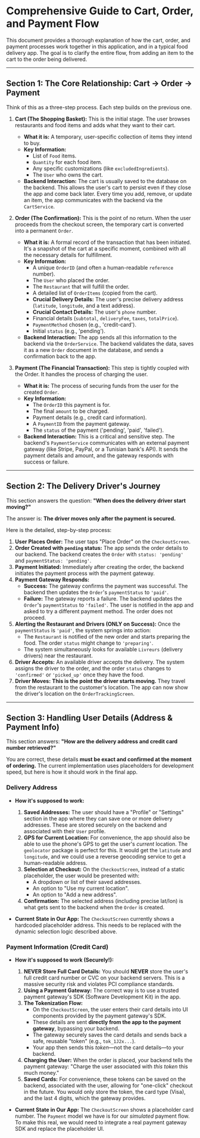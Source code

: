 # Comprehensive Guide to Cart, Order, and Payment Flow

This document provides a thorough explanation of how the cart, order, and payment processes work together in this application, and in a typical food delivery app. The goal is to clarify the entire flow, from adding an item to the cart to the order being delivered.

---

## Section 1: The Core Relationship: Cart -> Order -> Payment

Think of this as a three-step process. Each step builds on the previous one.

1.  **Cart (The Shopping Basket):** This is the initial stage. The user browses restaurants and food items and adds what they want to their cart.
    *   **What it is:** A temporary, user-specific collection of items they intend to buy.
    *   **Key Information:**
        *   List of `Food` items.
        *   `Quantity` for each food item.
        *   Any specific customizations (like `excludedIngredients`).
        *   The `User` who owns the cart.
    *   **Backend Interaction:** The cart is usually saved to the database on the backend. This allows the user's cart to persist even if they close the app and come back later. Every time you add, remove, or update an item, the app communicates with the backend via the `CartService`.

2.  **Order (The Confirmation):** This is the point of no return. When the user proceeds from the checkout screen, the temporary cart is converted into a permanent `Order`.
    *   **What it is:** A formal record of the transaction that has been initiated. It's a snapshot of the cart at a specific moment, combined with all the necessary details for fulfillment.
    *   **Key Information:**
        *   A unique `OrderID` (and often a human-readable `reference` number).
        *   The `User` who placed the order.
        *   The `Restaurant` that will fulfill the order.
        *   A detailed list of `OrderItems` (copied from the cart).
        *   **Crucial Delivery Details:** The user's precise delivery address (`latitude`, `longitude`, and a text address).
        *   **Crucial Contact Details:** The user's `phone` number.
        *   Financial details (`subtotal`, `deliveryFee`, `taxes`, `totalPrice`).
        *   `PaymentMethod` chosen (e.g., 'credit-card').
        *   Initial `status` (e.g., 'pending').
    *   **Backend Interaction:** The app sends all this information to the backend via the `OrderService`. The backend validates the data, saves it as a new `Order` document in the database, and sends a confirmation back to the app.

3.  **Payment (The Financial Transaction):** This step is tightly coupled with the Order. It handles the process of charging the user.
    *   **What it is:** The process of securing funds from the user for the created `Order`.
    *   **Key Information:**
        *   The `OrderID` this payment is for.
        *   The final `amount` to be charged.
        *   Payment details (e.g., credit card information).
        *   A `PaymentID` from the payment gateway.
        *   The `status` of the payment ('pending', 'paid', 'failed').
    *   **Backend Interaction:** This is a critical and sensitive step. The backend's `PaymentService` communicates with an external payment gateway (like Stripe, PayPal, or a Tunisian bank's API). It sends the payment details and amount, and the gateway responds with success or failure.

---

## Section 2: The Delivery Driver's Journey

This section answers the question: **"When does the delivery driver start moving?"**

The answer is: **The driver moves only after the payment is secured.**

Here is the detailed, step-by-step process:

1.  **User Places Order:** The user taps "Place Order" on the `CheckoutScreen`.
2.  **Order Created with `pending` status:** The app sends the order details to our backend. The backend creates the `Order` with `status: 'pending'` and `paymentStatus: 'pending'`.
3.  **Payment Initiated:** Immediately after creating the order, the backend initiates the payment process with the payment gateway.
4.  **Payment Gateway Responds:**
    *   **Success:** The gateway confirms the payment was successful. The backend then updates the `Order`'s `paymentStatus` to `'paid'`.
    *   **Failure:** The gateway reports a failure. The backend updates the `Order`'s `paymentStatus` to `'failed'`. The user is notified in the app and asked to try a different payment method. The order does not proceed.
5.  **Alerting the Restaurant and Drivers (ONLY on Success):** Once the `paymentStatus` is `'paid'`, the system springs into action:
    *   The `Restaurant` is notified of the new order and starts preparing the food. The order `status` might change to `'preparing'`.
    *   The system simultaneously looks for available `Livreurs` (delivery drivers) near the restaurant.
6.  **Driver Accepts:** An available driver accepts the delivery. The system assigns the driver to the order, and the order `status` changes to `'confirmed'` or `'picked_up'` once they have the food.
7.  **Driver Moves:** **This is the point the driver starts moving.** They travel from the restaurant to the customer's location. The app can now show the driver's location on the `OrderTrackingScreen`.

---

## Section 3: Handling User Details (Address & Payment Info)

This section answers: **"How are the delivery address and credit card number retrieved?"**

You are correct, these details **must be exact and confirmed at the moment of ordering.** The current implementation uses placeholders for development speed, but here is how it should work in the final app.

### Delivery Address

*   **How it's supposed to work:**
    1.  **Saved Addresses:** The user should have a "Profile" or "Settings" section in the app where they can save one or more delivery addresses. These are stored securely on the backend and associated with their `User` profile.
    2.  **GPS for Current Location:** For convenience, the app should also be able to use the phone's GPS to get the user's *current* location. The `geolocator` package is perfect for this. It would get the `latitude` and `longitude`, and we could use a reverse geocoding service to get a human-readable address.
    3.  **Selection at Checkout:** On the `CheckoutScreen`, instead of a static placeholder, the user would be presented with:
        *   A dropdown or list of their saved addresses.
        *   An option to "Use my current location".
        *   An option to "Add a new address".
    4.  **Confirmation:** The selected address (including precise lat/lon) is what gets sent to the backend when the `Order` is created.

*   **Current State in Our App:** The `CheckoutScreen` currently shows a hardcoded placeholder address. This needs to be replaced with the dynamic selection logic described above.

### Payment Information (Credit Card)

*   **How it's supposed to work (Securely!):**
    1.  **NEVER Store Full Card Details:** You should **NEVER** store the user's full credit card number or CVC on your backend servers. This is a massive security risk and violates PCI compliance standards.
    2.  **Using a Payment Gateway:** The correct way is to use a trusted payment gateway's SDK (Software Development Kit) in the app.
    3.  **The Tokenization Flow:**
        *   On the `CheckoutScreen`, the user enters their card details into UI components provided by the payment gateway's SDK.
        *   These details are sent **directly from the app to the payment gateway**, bypassing your backend.
        *   The gateway securely saves the card details and sends back a safe, reusable "token" (e.g., `tok_1J2x...`).
        *   Your app then sends this *token*—not the card details—to your backend.
    4.  **Charging the User:** When the order is placed, your backend tells the payment gateway: "Charge the user associated with *this token* this much money."
    5.  **Saved Cards:** For convenience, these tokens can be saved on the backend, associated with the user, allowing for "one-click" checkout in the future. You would only store the token, the card type (Visa), and the last 4 digits, which the gateway provides.

*   **Current State in Our App:** The `CheckoutScreen` shows a placeholder card number. The `Payment` model we have is for our *simulated* payment flow. To make this real, we would need to integrate a real payment gateway SDK and replace the placeholder UI.

